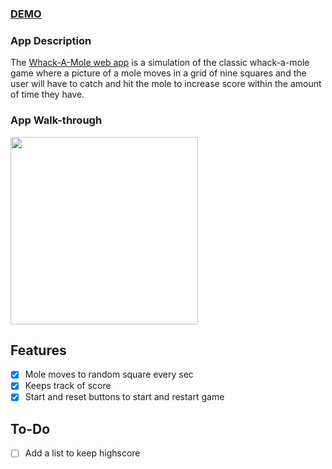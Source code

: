 ### [DEMO](https://zen-goodall-82f929.netlify.app/)

### App Description
The [Whack-A-Mole web app](https://zen-goodall-82f929.netlify.app/) is a simulation of the classic whack-a-mole game where a picture of a mole moves in a grid of nine squares and the user will have to catch and hit the mole to increase score within the amount of time they have.

### App Walk-through
<img src="https://media.giphy.com/media/LmYzlp94qY9DU5q8lI/giphy.gif" width=300><br>

## Features
- [x] Mole moves to random square every sec
- [x] Keeps track of score
- [x] Start and reset buttons to start and restart game

## To-Do
- [ ] Add a list to keep highscore

